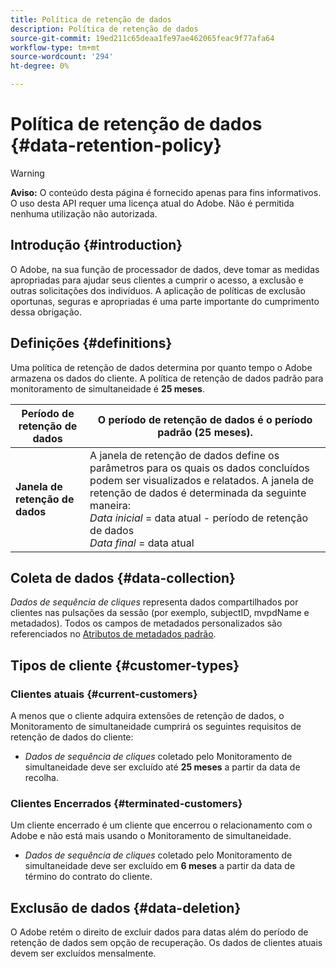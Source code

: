 ```yaml
---
title: Política de retenção de dados
description: Política de retenção de dados
source-git-commit: 19ed211c65deaa1fe97ae462065feac9f77afa64
workflow-type: tm+mt
source-wordcount: '294'
ht-degree: 0%

---
```



# Política de retenção de dados {#data-retention-policy}

>[!WARNING]
>
>**Aviso:** O conteúdo desta página é fornecido apenas para fins informativos. O uso desta API requer uma licença atual do Adobe. Não é permitida nenhuma utilização não autorizada.


## Introdução {#introduction}

O Adobe, na sua função de processador de dados, deve tomar as medidas apropriadas para ajudar seus clientes a cumprir o acesso, a exclusão e outras solicitações dos indivíduos. A aplicação de políticas de exclusão oportunas, seguras e apropriadas é uma parte importante do cumprimento dessa obrigação.

## Definições {#definitions}

Uma política de retenção de dados determina por quanto tempo o Adobe armazena os dados do cliente. A política de retenção de dados padrão para monitoramento de simultaneidade é **25 meses**.

| Período de retenção de dados | O período de retenção de dados é o período padrão (25 meses). |
|---|---|
| **Janela de retenção de dados** | A janela de retenção de dados define os parâmetros para os quais os dados concluídos podem ser visualizados e relatados. A janela de retenção de dados é determinada da seguinte maneira:<br/> *Data inicial* = data atual - período de retenção de dados <br/>*Data final* = data atual |

## Coleta de dados {#data-collection}

*Dados de sequência de cliques* representa dados compartilhados por clientes nas pulsações da sessão (por exemplo, subjectID, mvpdName e metadados). Todos os campos de metadados personalizados são referenciados no [Atributos de metadados padrão](/help/concurrency-monitoring/standard-metadata-attributes.md).

## Tipos de cliente {#customer-types}

### Clientes atuais {#current-customers}

A menos que o cliente adquira extensões de retenção de dados, o Monitoramento de simultaneidade cumprirá os seguintes requisitos de retenção de dados do cliente:

* *Dados de sequência de cliques* coletado pelo Monitoramento de simultaneidade deve ser excluído até **25 meses** a partir da data de recolha.

### Clientes Encerrados {#terminated-customers}

Um cliente encerrado é um cliente que encerrou o relacionamento com o Adobe e não está mais usando o Monitoramento de simultaneidade.

* *Dados de sequência de cliques* coletado pelo Monitoramento de simultaneidade deve ser excluído em **6 meses** a partir da data de término do contrato do cliente.

## Exclusão de dados {#data-deletion}

O Adobe retém o direito de excluir dados para datas além do período de retenção de dados sem opção de recuperação. Os dados de clientes atuais devem ser excluídos mensalmente.

